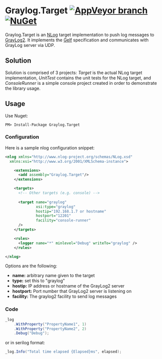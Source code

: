 # Graylog.Target [![AppVeyor branch](https://img.shields.io/appveyor/ci/skurdiukov/graylog-target/master.svg)](https://ci.appveyor.com/project/skurdiukov/graylog-target) [![NuGet](https://img.shields.io/nuget/v/Graylog.Target.svg)](https://www.nuget.org/packages/Graylog.Target/)

Graylog.Target is an [NLog] target implementation to push log messages to [GrayLog2]. It implements the [Gelf] specification and communicates with GrayLog server via UDP.

## Solution
Solution is comprised of 3 projects: *Target* is the actual NLog target implementation, *UnitTest* contains the unit tests for the NLog target, and *ConsoleRunner* is a simple console project created in order to demonstrate the library usage.
## Usage
Use Nuget:
```
PM> Install-Package Graylog.Target
```
### Configuration
Here is a sample nlog configuration snippet:
```xml
<nlog xmlns="http://www.nlog-project.org/schemas/NLog.xsd"
  xmlns:xsi="http://www.w3.org/2001/XMLSchema-instance">

	<extensions>
	  <add assembly="Graylog.Target"/>
	</extensions>

	<targets>
	  <!-- Other targets (e.g. console) -->
    
	  <target name="graylog" 
			  xsi:type="graylog" 
			  hostip="192.168.1.7 or hostname" 
			  hostport="12201" 
			  facility="console-runner"
	  />
	</targets>

	<rules>
	  <logger name="*" minlevel="Debug" writeTo="graylog" />
	</rules>

</nlog>
```

Options are the following:
* __name:__ arbitrary name given to the target
* __type:__ set this to "graylog"
* __hostip:__ IP address or hostname of the GrayLog2 server
* __hostport:__ Port number that GrayLog2 server is listening on
* __facility:__ The graylog2 facility to send log messages

### Code
```c#
_log
    .WithProperty("PropertyName1", 1)
    .WithProperty("PropertyName2", 2)
    .Debug("Debug");
```
or in serilog format:
```c#
_log.Info("Total time elapsed {Elapsed}ms", elapsed);
```

[NLog]: http://nlog-project.org/
[GrayLog2]: https://www.graylog.org/
[Gelf]: http://docs.graylog.org/en/stable/pages/gelf.html
